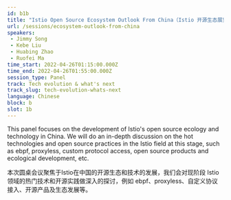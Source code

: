 ```yaml
---
id: b1b
title: "Istio Open Source Ecosystem Outlook From China（Istio 开源生态展望）"
url: /sessions/ecosystem-outlook-from-china
speakers:
 - Jimmy Song
 - Kebe Liu
 - Huabing Zhao
 - Ruofei Ma
time_start: 2022-04-26T01:15:00.000Z
time_end: 2022-04-26T01:55:00.000Z
session_type: Panel
track: Tech evolution & what's next
track_slug: tech-evolution-whats-next
language: Chinese
block: b
slot: 1b
---
```


This panel focuses on the development of Istio's open source ecology and technology in China. We will do an in-depth discussion on the hot technologies and open source practices in the Istio field at this stage, such as ebpf, proxyless, custom protocol access, open source products and ecological development, etc.
 
本次圆桌会议聚焦于Istio在中国的开源生态和技术的发展，我们会对现阶段 Istio 领域的热门技术和开源实践做深入的探讨，例如 ebpf、proxyless、自定义协议接入、开源产品及生态发展等。